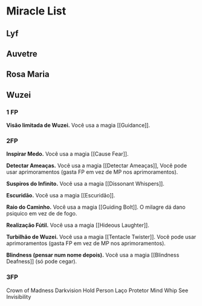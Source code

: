 # Miracle List

## Lyf

## Auvetre

## Rosa Maria

## Wuzei

### 1 FP
**Visão limitada de Wuzei.** Você usa a magia [[Guidance]].

### 2FP
**Inspirar Medo.** Você usa a magia [[Cause Fear]].

**Detectar Ameaças.** Você usa a magia [[Detectar Ameaças]], Você pode usar aprimoramentos (gasta FP em vez de MP nos aprimoramentos).

**Suspiros do Infinito.** Você usa a magia [[Dissonant Whispers]].

**Escuridão.** Você usa a magia [[Escuridão]].

**Raio do Caminho.** Você usa a magia [[Guiding Bolt]]. O milagre dá dano psiquico em vez de de fogo.

**Realização Fútil.** Você usa a magia [[Hideous Laughter]].

**Turbilhão de Wuzei.** Você usa a magia [[Tentacle Twister]]. Você pode usar aprimoramentos (gasta FP em vez de MP nos aprimoramentos).

**Blindness (pensar num nome depois).** Você usa a magia [[Blindness Deafness]] (só pode cegar).

### 3FP

Crown of Madness
Darkvision
Hold Person
Laço Protetor
Mind Whip
See Invisibility